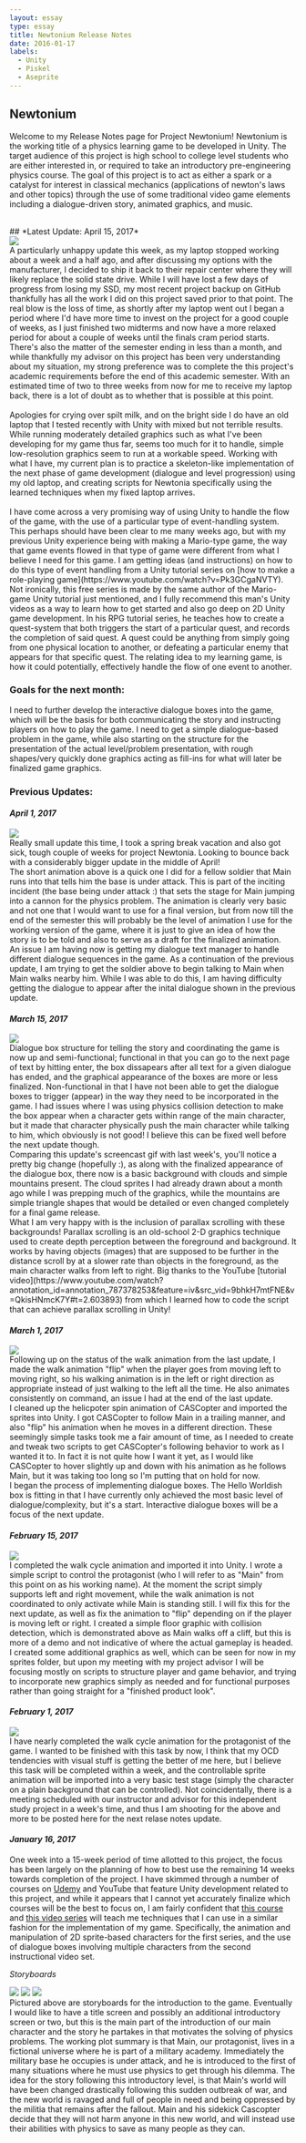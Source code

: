 ```yaml
---
layout: essay
type: essay
title: Newtonium Release Notes
date: 2016-01-17
labels:
  - Unity
  - Piskel
  - Aseprite
---
```


## Newtonium
Welcome to my Release Notes page for Project Newtonium!  Newtonium is the working title of a physics learning game to be developed in Unity.  The target audience of this project is high school to college level students who are either interested in, or required to take an introductory pre-engineering physics course.  The goal of this project is to act as either a spark or a catalyst for interest in classical mechanics (applications of newton's laws and other topics) through the use of some traditional video game elements including a dialogue-driven story, animated graphics, and music.

<br/>
## *Latest Update: April 15, 2017*
<div class="ui medium images">
  <img class="ui image" src="../images/badDrive.png">
</div>
A particularly unhappy update this week, as my laptop stopped working about a week and a half ago, and after discussing my options with the manufacturer, I decided to ship it back to their repair center where they will likely replace the solid state drive.  While I will have lost a few days of progress from losing my SSD, my most recent project backup on GitHub thankfully has all the work I did on this project saved prior to that point.  The real blow is the loss of time, as shortly after my laptop went out I began a period where I'd have more time to invest on the project for a good couple of weeks, as I just finished two midterms and now have a more relaxed period for about a couple of weeks until the finals cram period starts.  There's also the matter of the semester ending in less than a month, and while thankfully my advisor on this project has been very understanding about my situation, my strong preference was to complete the this project's academic requirements before the end of this academic semester.  With an estimated time of two to three weeks from now for me to receive my laptop back, there is a lot of doubt as to whether that is possible at this point.
<br/>
<br/>
Apologies for crying over spilt milk, and on the bright side I do have an old laptop that I tested recently with Unity with mixed but not terrible results.  While running moderately detailed graphics such as what I've been developing for my game thus far, seems too much for it to handle, simple low-resolution graphics seem to run at a workable speed.  Working with what I have, my current plan is to practice a skeleton-like implementation of the next phase of game development (dialogue and level progression) using my old laptop, and creating scripts for Newtonia specifically using the learned techniques when my fixed laptop arrives.
<br/>
<br/>
I have come across a very promising way of using Unity to handle the flow of the game, with the use of a particular type of event-handling system.  This perhaps should have been clear to me many weeks ago, but with my previous Unity experience being with making a Mario-type game, the way that game events flowed in that type of game were different from what I believe I need for this game.  I am getting ideas (and instructions) on how to do this type of event handling from a Unity tutorial series on [how to make a role-playing game](https://www.youtube.com/watch?v=Pk3GCgaNVTY).  Not ironically, this free series is made by the same author of the Mario-game Unity tutorial just mentioned, and I fully recommend this man's Unity videos as a way to learn how to get started and also go deep on 2D Unity game development.  In his RPG tutorial series, he teaches how to create a quest-system that both triggers the start of a particular quest, and records the completion of said quest.  A quest could be anything from simply going from one physical location to another, or defeating a particular enemy that appears for that specific quest.  The relating idea to my learning game, is how it could potentially, effectively handle the flow of one event to another. 

### Goals for the next month:
I need to further develop the interactive dialogue boxes into the game, which will be the basis for both communicating the story and instructing players on how to play the game.  I need to get a simple dialogue-based problem in the game, while also starting on the structure for the presentation of the actual level/problem presentation, with rough shapes/very quickly done graphics acting as fill-ins for what will later be finalized game graphics.

### Previous Updates:
#### *April 1, 2017*
<div class="ui tiny rounded images">
  <img class="ui image" src="../images/surprisedSoldier.gif">
</div>
Really small update this time, I took a spring break vacation and also got sick, tough couple of weeks for project Newtonia.  Looking to bounce back with a considerably bigger update in the middle of April!
<br/>
The short animation above is a quick one I did for a fellow soldier that Main runs into that tells him the base is under attack.  This is part of the inciting incident (the base being under attack :) that sets the stage for Main jumping into a cannon for the physics problem.  The animation is clearly very basic and not one that I would want to use for a final version, but from now till the end of the semester this will probably be the level of animation I use for the working version of the game, where it is just to give an idea of how the story is to be told and also to serve as a draft for the finalized animation.
<br/>
An issue I am having now is getting my dialogue text manager to handle different dialogue sequences in the game.  As a continuation of the previous update, I am trying to get the soldier above to begin talking to Main when Main walks nearby him.  While I was able to do this, I am having difficulty getting the dialogue to appear after the inital dialogue shown in the previous update.

#### *March 15, 2017*
<div class="ui large rounded images">
  <img class="ui image" src="../images/3_15_NewtoniaScreen.gif">
</div>
Dialogue box structure for telling the story and coordinating the game is now up and semi-functional; functional in that you can go to the next page of text by hitting enter, the box dissapears after all text for a given dialogue has ended, and the graphical appearance of the boxes are more or less finalized.  Non-functional in that I have not been able to get the dialogue boxes to trigger (appear) in the way they need to be incorporated in the game.  I had issues where I was using physics collision detection to make the box appear when a character gets within range of the main character, but it made that character physically push the main character while talking to him, which obviously is not good!  I believe this can be fixed well before the next update though.
<br/>
Comparing this update's screencast gif with last week's, you'll notice a pretty big change (hopefully :), as along with the finalized appearance of the dialogue box, there now is a basic background with clouds and simple mountains present.  The cloud sprites I had already drawn about a month ago while I was prepping much of the graphics, while the mountains are simple triangle shapes that would be detailed or even changed completely for a final game release.
<br/>
What I am very happy with is the inclusion of parallax scrolling with these backgrounds!  Parallax scrolling is an old-school 2-D graphics technique used to create depth perception between the foreground and background.  It works by having objects (images) that are supposed to be further in the distance scroll by at a slower rate than objects in the foreground, as the main character walks from left to right.  Big thanks to the YouTube [tutorial video](https://www.youtube.com/watch?annotation_id=annotation_787378253&feature=iv&src_vid=9bhkH7mtFNE&v=QkisHNmcK7Y#t=2.603893) from which I learned how to code the script that can achieve parallax scrolling in Unity!

#### *March 1, 2017*
<div class="ui large rounded images">
  <img class="ui image" src="../images/releaseNotes_2ndScreen.gif">
</div>
Following up on the status of the walk animation from the last update, I made the walk animation "flip" when the player goes from moving left to moving right, so his walking animation is in the left or right direction as appropriate instead of just walking to the left all the time.  He also animates consistently on command, an issue I had at the end of the last update.
<br/>
I cleaned up the helicpoter spin animation of CASCopter and imported the sprites into Unity.  I got CASCopter to follow Main in a trailing manner, and also "flip" his animation when he moves in a different direction.  These seemingly simple tasks took me a fair amount of time, as I needed to create and tweak two scripts to get CASCopter's following behavior to work as I wanted it to.  In fact it is not quite how I want it yet, as I would like CASCopter to hover slightly up and down with his animation as he follows Main, but it was taking too long so I'm putting that on hold for now.
<br/>
I began the process of implementing dialogue boxes.  The Hello Worldish box is fitting in that I have currently only achieved the most basic level of dialogue/complexity, but it's a start.  Interactive dialogue boxes will be a focus of the next update.

#### *February 15, 2017*
<div class="ui large rounded images">
  <img class="ui image" src="../images/releaseNotes_1stScreen.gif">
</div>
I completed the walk cycle animation and imported it into Unity.  I wrote a simple script to control the protagonist (who I will refer to as "Main" from this point on as his working name).  At the moment the script simply supports left and right movement, while the walk animation is not coordinated to only activate while Main is standing still.  I will fix this for the next update, as well as fix the animation to "flip" depending on if the player is moving left or right.  I created a simple floor graphic with collision detection, which is demonstrated above as Main walks off a cliff, but this is more of a demo and not indicative of where the actual gameplay is headed.  I created some additional graphics as well, which can be seen for now in my sprites folder, but upon my meeting with my project advisor I will be focusing mostly on scripts to structure player and game behavior, and trying to incorporate new graphics simply as needed and for functional purposes rather than going straight for a "finished product look".

#### *February 1, 2017*
<div class="ui small rounded images">
  <img class="ui image" src="../images/newtonia_roughWalk.gif">
</div>
I have nearly completed the walk cycle animation for the protagonist of the game.  I wanted to be finished with this task by now, I think that my OCD tendencies with visual stuff is getting the better of me here, but I believe this task will be completed within a week, and the controllable sprite animation will be imported into a very basic test stage (simply the character on a plain background that can be controlled).  Not coincidentally, there is a meeting scheduled with our instructor and advisor for this independent study project in a week's time, and thus I am shooting for the above and more to be posted here for the next relase notes update.
<br/>

#### *January 16, 2017*
One week into a 15-week period of time allotted to this project, the focus has been largely on the planning of how to best use the remaining 14 weeks towards completion of the project.  I have skimmed through a number of courses on [Udemy](https://www.udemy.com/courses/) and YouTube that feature Unity development related to this project, and while it appears that I cannot yet accurately finalize which courses will be the best to focus on, I am fairly confident that [this course](https://www.udemy.com/unity2dplatformer/) and [this video series](https://www.youtube.com/results?search_query=unity+rpg+tutorial+gamesplusjames) will teach me techniques that I can use in a similar fashion for the implementation of my game.  Specifically, the animation and manipulation of 2D sprite-based characters for the first series, and the use of dialogue boxes involving multiple characters from the second instructional video set.

*Storyboards*
<br/>
<div class="ui large rounded images">
  <img class="ui image" src="../images/releaseNotes_sB01.JPG">
  <img class="ui image" src="../images/releaseNotes_sB02.JPG">
  <img class="ui image" src="../images/releaseNotes_sB03.JPG">
</div>
Pictured above are storyboards for the introduction to the game.  Eventually I would like to have a title screen and possibly an additional introductory screen or two, but this is the main part of the introduction of our main character and the story he partakes in that motivates the solving of physics problems.  The working plot summary is that Main, our protagonist, lives in a fictional universe where he is part of a military academy.  Immediately the military base he occupies is under attack, and he is introduced to the first of many situations where he must use physics to get through his dilemma.  The idea for the story following this introductory level, is that Main's world will have been changed drastically following this sudden outbreak of war, and the new world is ravaged and full of people in need and being oppressed by the militia that remains after the fallout.  Main and his sidekick Cascopter decide that they will not harm anyone in this new world, and will instead use their abilities with physics to save as many people as they can.


